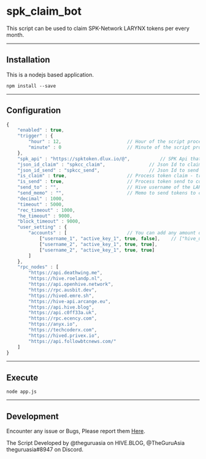 # spk_claim_bot
This script can be used to claim SPK-Network LARYNX tokens per every month.

***
## Installation
This is a nodejs based application.
```
npm install --save
```
***
## Configuration
```javascript
{
	"enabled" : true,
	"trigger" : {
		"hour" : 12,						// Hour of the script process
		"minute" : 0						// Minute of the script process	
	},
	"spk_api" : "https://spktoken.dlux.io/@",			// SPK Api that used to get account details
	"json_id_claim" : "spkcc_claim",				// Json Id to claim LARYNX Tokens
	"json_id_send" : "spkcc_send",					// Json Id to send LARYNX Tokens
	"is_claim" : true,						// Process token claim - true or false
	"is_send" : true,						// Process token send to collector account - true or false
	"send_to" : "",							// Hive username of the LARYNX token collector
	"send_memo" : "",						// Memo to send tokens to collector account
	"decimal" : 1000,
	"timeout" : 5000,
	"rec_timeout" : 1000,
	"he_timeout" : 9000,
	"block_timeout" : 9000,
	"user_setting" : {
		"accounts" : [						// You can add any amount of accounts here
			["username_1", "active_key_1", true, false],	// ["hive_username", "hive_active_key", "claim_tokens - true or false", "snd_tokens - true or false"]
			["username_2", "active_key_1", true, true],
			["username_2", "active_key_1", true, true]
		]
	},
	"rpc_nodes" : [
		"https://api.deathwing.me",
		"https://hive.roelandp.nl",
		"https://api.openhive.network",
		"https://rpc.ausbit.dev",
		"https://hived.emre.sh",
		"https://hive-api.arcange.eu",
		"https://api.hive.blog",
		"https://api.c0ff33a.uk",
		"https://rpc.ecency.com",
		"https://anyx.io",
		"https://techcoderx.com",
		"https://hived.privex.io",
		"https://api.followbtcnews.com/"
	]
}
```
***
## Execute
```
node app.js
```
***
## Development
Encounter any issue or Bugs, Please report them [Here](https://github.com/theguruscripts/spk_claim_bot/issues).

The Script Developed by @theguruasia on HIVE.BLOG, @TheGuruAsia theguruasia#8947 on Discord.
